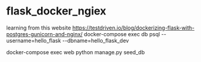 # flask_docker_ngiex


learning from this website
https://testdriven.io/blog/dockerizing-flask-with-postgres-gunicorn-and-nginx/
 docker-compose exec db psql --username=hello_flask --dbname=hello_flask_dev

 docker-compose exec web python manage.py seed_db